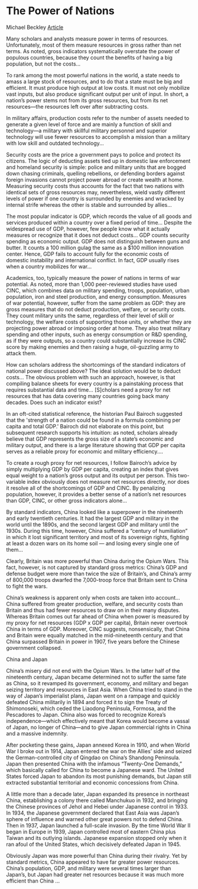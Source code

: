 # The Power of Nations

Michael Beckley [Article](https://www.mitpressjournals.org/doi/pdf/10.1162/isec_a_00328)

Many scholars and analysts measure power in terms of
resources. Unfortunately, most of them measure resources in gross
rather than net terms. As noted, gross indicators systematically
overstate the power of populous countries, because they count the
benefits of having a big population, but not the costs...

To rank among the most powerful nations in the world, a state needs to
amass a large stock of resources, and to do that a state must be big
and efficient. It must produce high output at low costs. It must not
only mobilize vast inputs, but also produce significant output per
unit of input. In short, a nation’s power stems not from its gross
resources, but from its net resources—the resources left over after
subtracting costs.

In military affairs, production costs refer to the number of assets
needed to generate a given level of force and are mainly a function of
skill and technology—a military with skillful military personnel and
superior technology will use fewer resources to accomplish a mission
than a military with low skill and outdated technology...

Security costs are the price a government pays to police and protect
its citizens. The logic of deducting assets tied up in domestic law
enforcement and homeland security is simple: police and military units
that are bogged down chasing criminals, quelling rebellions, or
defending borders against foreign invasions cannot project power
abroad or create wealth at home. Measuring security costs thus
accounts for the fact that two nations with identical sets of gross
resources may, nevertheless, wield vastly different levels of power if
one country is surrounded by enemies and wracked by internal strife
whereas the other is stable and surrounded by allies...

The most popular indicator is GDP, which records the value of all
goods and services produced within a country over a fixed period of
time... Despite the widespread use of GDP, however, few people know
what it actually measures or recognize that it does not deduct
costs... GDP counts security spending as economic output. GDP does not
distinguish between guns and butter. It counts a 100 million gulag the
same as a $100 million innovation center. Hence, GDP fails to account
fully for the economic costs of domestic instability and international
conflict. In fact, GDP usually rises when a country mobilizes for
war...

Academics, too, typically measure the power of nations in terms of war
potential. As noted, more than 1,000 peer-reviewed studies have used
CINC, which combines data on military spending, troops, population,
urban population, iron and steel production, and energy consumption.
Measures of war potential, however, suffer from the same problem as
GDP: they are gross measures that do not deduct production, welfare,
or security costs. They count military units the same, regardless of
their level of skill or technology, the welfare costs of supporting
those units, or whether they are projecting power abroad or imposing
order at home. They also treat military spending and other inputs,
such as energy consumption or R&D spending, as if they were outputs,
so a country could substantially increase its CINC score by making
enemies and then raising a huge, oil-guzzling army to attack them.

How can scholars address the shortcomings of the standard indicators
of national power discussed above? The ideal solution would be to
deduct costs... The obvious problem with such an approach, however, is
that compiling balance sheets for every country is a painstaking
process that requires substantial data and time... [S]cholars need a
proxy for net resources that has data covering many countries going
back many decades. Does such an indicator exist?

In an oft-cited statistical reference, the historian Paul Bairoch
suggested that the 'strength of a nation could be found in a formula
combining per capita and total GDP.' Bairoch did not elaborate on this
point, but subsequent research supports his intuition: as noted,
scholars already believe that GDP represents the gross size of a
state’s economic and military output, and there is a large literature
showing that GDP per capita serves as a reliable proxy for economic
and military efficiency....

To create a rough proxy for net resources, I follow Bairoch’s advice
by simply multiplying GDP by GDP per capita, creating an index that
gives equal weight to a nation’s gross output and its output per
person. This two-variable index obviously does not measure net
resources directly, nor does it resolve all of the shortcomings of GDP
and CINC. By penalizing population, however, it provides a better
sense of a nation’s net resources than GDP, CINC, or other gross
indicators alone...

By standard indicators, China looked like a superpower in the
nineteenth and early twentieth centuries. It had the largest GDP and
military in the world until the 1890s, and the second largest GDP and
military until the 1930s. During this time, however, China suffered a
“century of humiliation” in which it lost significant territory and
most of its sovereign rights, fighting at least a dozen wars on its
home soil — and losing every single one of them...

Clearly, Britain was more powerful than China during the Opium
Wars. This fact, however, is not captured by standard gross metrics:
China’s GDP and defense budget were more than twice the size of
Britain’s, and China’s army of 800,000 troops dwarfed the 7,000-troop
force that Britain sent to China to fight the wars.

China’s weakness is apparent only when costs are taken into account...
China suffered from greater production, welfare, and security costs
than Britain and thus had fewer resources to draw on in their many
disputes. Whereas Britain comes out far ahead of China when power is
measured by my proxy for net resources (GDP x GDP per capita), Britain
never overtook China in terms of GDP. Moreover, CINC suggests,
nonsensically, that China and Britain were equally matched in the
mid-nineteenth century and that China surpassed Britain in power in
1907, five years before the Chinese government collapsed.

<a name='chinajapan'/>

China and Japan

China’s misery did not end with the Opium Wars. In the latter half of
the nineteenth century, Japan became determined not to suffer the same
fate as China, so it revamped its government, economy, and military
and began seizing territory and resources in East Asia. When China
tried to stand in the way of Japan’s imperialist plans, Japan went on
a rampage and quickly defeated China militarily in 1894 and forced it
to sign the Treaty of Shimonoseki, which ceded the Liaodong Peninsula,
Formosa, and the Pescadores to Japan. China also was forced to
recognize Korea’s independence—which effectively meant that Korea
would become a vassal of Japan, no longer of China—and to give Japan
commercial rights in China and a massive indemnity.

After pocketing these gains, Japan annexed Korea in 1910, and when
World War I broke out in 1914, Japan entered the war on the Allies’
side and seized the German-controlled city of Qingdao on China’s
Shandong Peninsula. Japan then presented China with the infamous
“Twenty-One Demands,” which basically called for China to become a
Japanese ward. The United States forced Japan to abandon its most
punishing demands, but Japan still extracted substantial territorial
and economic concessions from China.

A little more than a decade later, Japan expanded its presence in
northeast China, establishing a colony there called Manchukuo in 1932,
and bringing the Chinese provinces of Jehol and Hebei under Japanese
control in 1933. In 1934, the Japanese government declared that East
Asia was Japan’s sphere of influence and warned other great powers not
to defend China. Then in 1937, Japan launched a full-scale invasion.
By the time World War II began in Europe in 1939, Japan controlled
most of eastern China plus Taiwan and its outlying islands. Japanese
expansion stopped only when it ran afoul of the United States, which
decisively defeated Japan in 1945.

Obviously Japan was more powerful than China during their rivalry. Yet
by standard metrics, China appeared to have far greater power
resources. China’s population, GDP, and military were several times
larger than Japan’s, but Japan had greater net resources because it
was much more efficient than China ...


